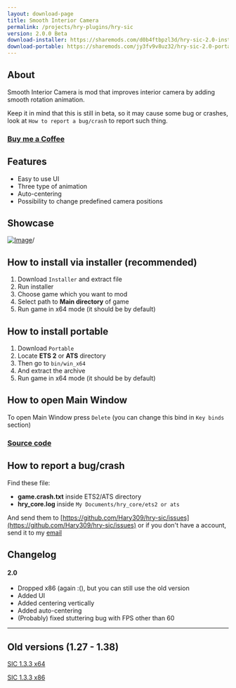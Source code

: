 ```yaml
---
layout: download-page
title: Smooth Interior Camera
permalink: /projects/hry-plugins/hry-sic
version: 2.0.0 Beta
download-installer: https://sharemods.com/d0b4ftbpzl3d/hry-sic-2.0-installer.zip.html
download-portable: https://sharemods.com/jy3fv9v8uz32/hry-sic-2.0-portable.zip.html
---
```


## About

Smooth Interior Camera is mod that improves interior camera by adding smooth rotation animation.

Keep it in mind that this is still in beta, so it may cause some bug or crashes, look at `How to report a bug/crash` to report such thing.

### [Buy me a Coffee](https://ko-fi.com/hary309)

## Features

- Easy to use UI
- Three type of animation
- Auto-centering
- Possibility to change predefined camera positions

## Showcase

[![Image](http://img.youtube.com/vi/0xcGTXZpdXI/0.jpg)](http://www.youtube.com/watch?v=0xcGTXZpdXI)/

## How to install via installer (recommended)

1. Download `Installer` and extract file
1. Run installer
1. Choose game which you want to mod
1. Select path to **Main directory** of game
1. Run game in x64 mode (it should be by default)

## How to install portable

1. Download `Portable`
1. Locate **ETS 2** or **ATS** directory
1. Then go to `bin/win_x64`
1. And extract the archive
1. Run game in x64 mode (it should be by default)

## How to open Main Window

To open Main Window press `Delete` (you can change this bind in `Key binds` section)

### [Source code](https://github.com/Hary309/hry-sic)

## How to report a bug/crash

Find these file:

* **game.crash.txt** inside ETS2/ATS directory
* **hry_core.log** inside `My Documents/hry_core/ets2 or ats`

And send them to [https://github.com/Hary309/hry-sic/issues](https://github.com/Hary309/hry-sic/issues) or if you don't have a account, send it to my [email](/contact)

## Changelog

#### 2.0

* Dropped x86 (again :(), but you can still use the old version
* Added UI
* Added centering vertically
* Added auto-centering
* (Probably) fixed stuttering bug with FPS other than 60

---

## Old versions (1.27 - 1.38)

[SIC 1.3.3 x64](https://sharemods.com/4ctl3f5qmnma/sic_x64_1.3.3.zip.html)

[SIC 1.3.3 x86](https://sharemods.com/fb9i4me74qib/sic_x86_1.3.3.zip.html)
